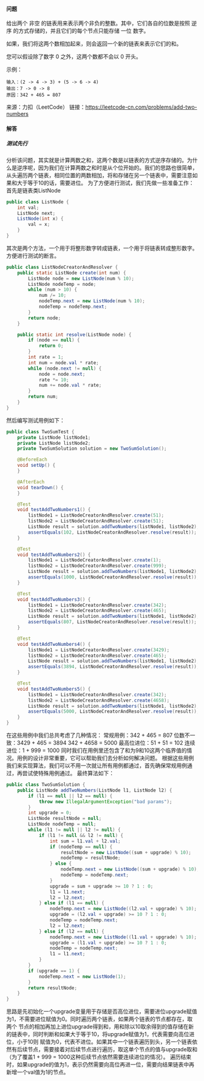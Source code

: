 #### 问题
给出两个 非空 的链表用来表示两个非负的整数。其中，它们各自的位数是按照 逆序 的方式存储的，并且它们的每个节点只能存储 一位 数字。

如果，我们将这两个数相加起来，则会返回一个新的链表来表示它们的和。

您可以假设除了数字 0 之外，这两个数都不会以 0 开头。

示例：
```
输入：(2 -> 4 -> 3) + (5 -> 6 -> 4)
输出：7 -> 0 -> 8
原因：342 + 465 = 807
```
来源：力扣（LeetCode）
链接：https://leetcode-cn.com/problems/add-two-numbers
#### 解答
##### 测试先行
分析该问题，其实就是计算两数之和，这两个数是以链表的方式逆序存储的。为什么是逆序呢，因为我们在计算两数之和时是从个位开始的。我们的思路也很简单，
从头遍历两个链表，相同位置的两数相加，将和存储在另一个链表中，需要注意如果和大于等于10的话，需要进位。
为了方便进行测试，我们先做一些准备工作：
首先是链表类ListNode
```java
public class ListNode {
    int val;
    ListNode next;
    ListNode(int x) {
        val = x;
    }
}
```
其次是两个方法，一个用于将整形数字转成链表，一个用于将链表转成整形数字。方便进行测试的断言。
```java
public class ListNodeCreatorAndResolver {
    public static ListNode create(int num) {
        ListNode node = new ListNode(num % 10);
        ListNode nodeTemp = node;
        while (num > 10) {
            num /= 10;
            nodeTemp.next = new ListNode(num % 10);
            nodeTemp = nodeTemp.next;
        }
        return node;
    }

    public static int resolve(ListNode node) {
        if (node == null) {
            return 0;
        }
        int rate = 1;
        int num = node.val * rate;
        while (node.next != null) {
            node = node.next;
            rate *= 10;
            num += node.val * rate;
        }
        return num;
    }
}
```
然后编写测试用例如下：
```java
public class TwoSumTest {
    private ListNode listNode1;
    private ListNode listNode2;
    private TwoSumSolution solution = new TwoSumSolution();

    @BeforeEach
    void setUp() {
    }

    @AfterEach
    void tearDown() {
    }

    @Test
    void testAddTwoNumbers1() {
        listNode1 = ListNodeCreatorAndResolver.create(51);
        listNode2 = ListNodeCreatorAndResolver.create(51);
        ListNode result = solution.addTwoNumbers(listNode1, listNode2);
        assertEquals(102, ListNodeCreatorAndResolver.resolve(result));
    }

    @Test
    void testAddTwoNumbers2() {
        listNode1 = ListNodeCreatorAndResolver.create(1);
        listNode2 = ListNodeCreatorAndResolver.create(999);
        ListNode result = solution.addTwoNumbers(listNode1, listNode2);
        assertEquals(1000, ListNodeCreatorAndResolver.resolve(result));
    }

    @Test
    void testAddTwoNumbers3() {
        listNode1 = ListNodeCreatorAndResolver.create(342);
        listNode2 = ListNodeCreatorAndResolver.create(465);
        ListNode result = solution.addTwoNumbers(listNode1, listNode2);
        assertEquals(807, ListNodeCreatorAndResolver.resolve(result));
    }

    @Test
    void testAddTwoNumbers4() {
        listNode1 = ListNodeCreatorAndResolver.create(3429);
        listNode2 = ListNodeCreatorAndResolver.create(465);
        ListNode result = solution.addTwoNumbers(listNode1, listNode2);
        assertEquals(3894, ListNodeCreatorAndResolver.resolve(result));
    }

    @Test
    void testAddTwoNumbers5() {
        listNode1 = ListNodeCreatorAndResolver.create(342);
        listNode2 = ListNodeCreatorAndResolver.create(4658);
        ListNode result = solution.addTwoNumbers(listNode1, listNode2);
        assertEquals(5000, ListNodeCreatorAndResolver.resolve(result));
    }
}
```
在这些用例中我们总共考虑了几种情况：
常规用例：342 + 465 = 807
位数不一致：3429 + 465 = 3894  342 + 4658 = 5000
最高位进位：51 + 51 = 102
连续进位：1 + 999 = 1000
同时我们在用例里还包含了和为9和10这两个临界值的情况。用例的设计非常重要，它可以帮助我们去分析如何解决问题。
根据这些用例我们来实现算法，我们可以不用一次就让所有用例都通过，首先确保常规用例通过，再尝试使特殊用例通过。
最终算法如下：
```java
public class TwoSumSolution {
    public ListNode addTwoNumbers(ListNode l1, ListNode l2) {
        if (l1 == null || l2 == null) {
            throw new IllegalArgumentException("bad params");
        }
        int upgrade = 0;
        ListNode resultNode = null;
        ListNode nodeTemp = null;
        while (l1 != null || l2 != null) {
            if (l1 != null && l2 != null) {
                int sum = l1.val + l2.val;
                if (nodeTemp == null) {
                    resultNode = new ListNode((sum + upgrade) % 10);
                    nodeTemp = resultNode;
                } else {
                    nodeTemp.next = new ListNode((sum + upgrade) % 10);
                    nodeTemp = nodeTemp.next;
                }
                upgrade = sum + upgrade >= 10 ? 1 : 0;
                l1 = l1.next;
                l2 = l2.next;
            } else if (l1 == null) {
                nodeTemp.next = new ListNode((l2.val + upgrade) % 10);
                upgrade = (l2.val + upgrade) >= 10 ? 1 : 0;
                nodeTemp = nodeTemp.next;
                l2 = l2.next;
            } else if (l2 == null) {
                nodeTemp.next = new ListNode((l1.val + upgrade) % 10);
                upgrade = (l1.val + upgrade) >= 10 ? 1 : 0;
                nodeTemp = nodeTemp.next;
                l1 = l1.next;
            }
        }
        if (upgrade == 1) {
            nodeTemp.next = new ListNode(1);
        }
        return resultNode;
    }
}
```
思路是先初始化一个upgrade变量用于存储是否高位进位，需要进位upgrade赋值为1，不需要进位赋值为0。同时遍历两个链表，如果两个链表的节点都存在，取两个
节点的相加再加上进位upgrade得到和，用和除以10取余得到的值存储在新的链表中，同时判断和如果大于等于10，将upgrade赋值为1，代表需要向高位进位，小于10则
赋值为0，代表不进位。如果其中一个链表遍历到头，另一个链表依然有后续节点，需要接着对后续节点进行遍历，取这单个节点的值与upgrade取和（为了覆盖1 + 999 = 1000这种后续节点依然需要连续进位的情况）。
遍历结束时，如果upgrade的值为1，表示仍然需要向高位再进一位，需要向结果链表中再新增一个val值为1的节点。
